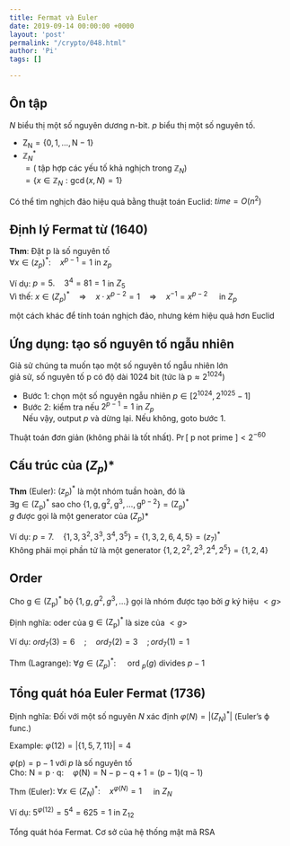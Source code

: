 ```yaml
---
title: Fermat và Euler
date: 2019-09-14 00:00:00 +0000
layout: 'post'
permalink: "/crypto/048.html"
author: 'Pi'
tags: []

---
```


## Ôn tập

$N$ biểu thị một số nguyên dương n-bit. $p$ biểu thị một số nguyên tố.
- $\mathrm{Z}_{\mathrm{N}}=\{0,1, \ldots, \mathrm{N}-1\}$
- $\mathbb{Z}_{N}^{*}$<br/>
$=\left(\text { tập hợp các yếu tố khả nghịch trong } \mathbb{Z}_{N}\right)$<br/>
$=\left\{x \in \mathbb{Z}_{N} : \operatorname{gcd}(x, N)=1\right\}$

Có thể tìm nghịch đảo hiệu quả bằng thuật toán Euclid: $time = O (n^2)$

## Định lý Fermat từ (1640)

<b>Thm</b>: Đặt p là số nguyên tố<br/>
$\forall x \in\left(z_{p}\right)^{*} : \quad x^{p-1}=1$ in $z_{p}$

Ví dụ: $p=5 . \quad 3^{4}=81=1$ in $Z_{5}$<br/>
Vì thế: $x \in\left(Z_{p}\right)^{*} \quad \Rightarrow \quad x \cdot x^{p-2}=1 \quad \Rightarrow \quad x^{-1}=x^{p-2} \quad$ in $Z_{p}$

một cách khác để tính toán nghịch đảo, nhưng kém hiệu quả hơn Euclid

## Ứng dụng: tạo số nguyên tố ngẫu nhiên

Giả sử chúng ta muốn tạo một số nguyên tố ngẫu nhiên lớn<br/>
giả sử, số nguyên tố p có độ dài 1024 bit (tức là $\mathrm{p} \approx 2^{1024}$)
- Bước 1: chọn một số nguyên ngẫu nhiên $p \in\left[2^{1024}, 2^{1025}-1\right]$
- Bước 2: kiểm tra nếu $2^{p-1}=1$ in $Z_{p}$<br/>
Nếu vậy, output $p$ và dừng lại. Nếu không, goto bước 1.

Thuật toán đơn giản (không phải là tốt nhất). $\operatorname{Pr}[\text { p not prime }]<2^{-60}$

## Cấu trúc của $(Z_p)*$

<b>Thm</b> (Euler): $\left(z_{p}\right)^{*}$ là một nhóm tuần hoàn, đó là<br/>
$\exists \mathrm{g} \in\left(\mathrm{Z}_{\mathrm{p}}\right)^{*}$ sao cho $\left\{1, \mathrm{g}, \mathrm{g}^{2}, \mathrm{g}^{3}, \ldots, \mathrm{g}^{\mathrm{p}-2}\right\}=\left(\mathrm{Z}_{\mathrm{p}}\right)^{*}$<br/>
$g$ được gọi là  một generator của  $(Z_p)*$

Ví dụ: $p = 7 . \quad\left\{1,3,3^{2}, 3^{3}, 3^{4}, 3^{5}\right\}=\{1,3,2,6,4,5\}=\left(z_{7}\right)^{*}$<br/>
Không phải mọi phần tử là một generator $\left\{1,2,2^{2}, 2^{3}, 2^{4}, 2^{5}\right\}=\{1,2,4\}$

## Order

Cho $\mathrm{g} \in\left(\mathrm{Z}_{\mathrm{p}}\right)^{*}$ bộ $\left\{1, g, g^{2}, g^{3}, \ldots\right\}$ gọi là nhóm được tạo bởi $g$ ký hiệu $<g>$

Định nghĩa: oder của $\mathrm{g} \in\left(\mathrm{Z}_{\mathrm{p}}\right)^{*}$ là size của $<g>$

Ví dụ: $ord_{7}(3)=6 \quad ; \quad ord_{7}(2)=3 \quad ; ord_{7}(1)=1$

Thm (Lagrange): $\forall g \in\left(Z_{p}\right)^{*} : \quad$ ord $_{p}(g)$ divides $p-1$

## Tổng quát hóa Euler Fermat (1736)

Định nghĩa: Đối với một số nguyên $N$ xác định $\varphi(N)=\left|\left(Z_{N}\right)^{*}\right|$ 	(Euler’s	ϕ func.)<br/>

Example: $\varphi(12)=|\{1,5,7,11\}|=4$<br/>

$\varphi(\mathrm{p})=\mathrm{p}-1$ với $p$ là số nguyên tố <br/> 
Cho: $\mathrm{N}=\mathrm{p} \cdot \mathrm{q} : \quad \varphi(\mathrm{N})=\mathrm{N}-\mathrm{p}-\mathrm{q}+1=(\mathrm{p}-1)(\mathrm{q}-1)$

Thm	(Euler): $\forall x \in\left(Z_{N}\right)^{*} : \quad x^{\varphi(N)}=1 \quad$ in $Z_{N}$

Ví dụ: $5^{\varphi(12)}=5^{4}=625=1$ in $\mathrm{Z}_{12}$

Tổng quát hóa Fermat. Cơ sở của hệ thống mật mã RSA